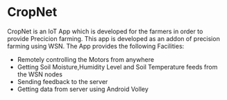 # CropNet
CropNet is an IoT App which is developed for the farmers in order to provide Precicion farming.
This app is developed as an addon of precision farming using WSN.
The App provides the following Facilities:

<ul>
  <li>Remotely controlling the Motors from anywhere</li>
  <li>Getting Soil Moisture,Humidity Level and Soil Temperature feeds from the WSN nodes</li>
  <li>Sending feedback to the server</li>
  <li>Getting data from server using Android Volley</li>
</ul>

